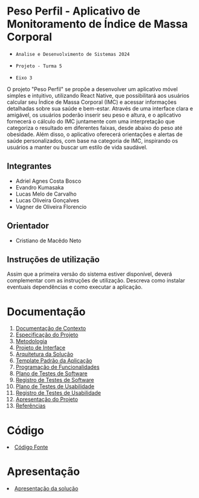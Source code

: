 # Peso Perfil - Aplicativo de Monitoramento de Índice de Massa Corporal

- `Analise e Desenvolvimento de Sistemas 2024`

- `Projeto - Turma 5`

- `Eixo 3`

O projeto "Peso Perfil" se propõe a desenvolver um aplicativo móvel simples e intuitivo, utilizando React Native, que possibilitará aos usuários calcular seu Índice de Massa Corporal (IMC) e acessar informações detalhadas sobre sua saúde e bem-estar. Através de uma interface clara e amigável, os usuários poderão inserir seu peso e altura, e o aplicativo fornecerá o cálculo do IMC juntamente com uma interpretação que categoriza o resultado em diferentes faixas, desde abaixo do peso até obesidade. Além disso, o aplicativo oferecerá orientações e alertas de saúde personalizados, com base na categoria de IMC, inspirando os usuários a manter ou buscar um estilo de vida saudável.

## Integrantes

* Adriel Agnes Costa Bosco
* Evandro Kumasaka
* Lucas Melo de Carvalho
* Lucas Oliveira Gonçalves
* Vagner de Oliveira Florencio

## Orientador

* Cristiano de Macêdo Neto

## Instruções de utilização

Assim que a primeira versão do sistema estiver disponível, deverá complementar com as instruções de utilização. Descreva como instalar eventuais dependências e como executar a aplicação.

# Documentação

<ol>
<li><a href="docs/01-Documentação de Contexto.md"> Documentação de Contexto</a></li>
<li><a href="docs/02-Especificação do Projeto.md"> Especificação do Projeto</a></li>
<li><a href="docs/03-Metodologia.md"> Metodologia</a></li>
<li><a href="docs/04-Projeto de Interface.md"> Projeto de Interface</a></li>
<li><a href="docs/05-Arquitetura da Solução.md"> Arquitetura da Solução</a></li>
<li><a href="docs/06-Template Padrão da Aplicação.md"> Template Padrão da Aplicação</a></li>
<li><a href="docs/07-Programação de Funcionalidades.md"> Programação de Funcionalidades</a></li>
<li><a href="docs/08-Plano de Testes de Software.md"> Plano de Testes de Software</a></li>
<li><a href="docs/09-Registro de Testes de Software.md"> Registro de Testes de Software</a></li>
<li><a href="docs/10-Plano de Testes de Usabilidade.md"> Plano de Testes de Usabilidade</a></li>
<li><a href="docs/11-Registro de Testes de Usabilidade.md"> Registro de Testes de Usabilidade</a></li>
<li><a href="docs/12-Apresentação do Projeto.md"> Apresentação do Projeto</a></li>
<li><a href="docs/13-Referências.md"> Referências</a></li>
</ol>

# Código

<li><a href="src/README.md"> Código Fonte</a></li>

# Apresentação

<li><a href="presentation/README.md"> Apresentação da solução</a></li>
